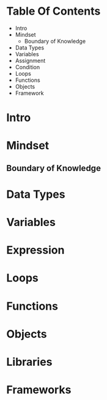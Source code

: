 # Table Of Contents
- Intro
- Mindset
  - Boundary of Knowledge 
- Data Types
- Variables
- Assignment
- Condition
- Loops
- Functions
- Objects
- Framework

# Intro

# Mindset

## Boundary of Knowledge

# Data Types

# Variables 

# Expression

# Loops

# Functions

# Objects

# Libraries

# Frameworks
